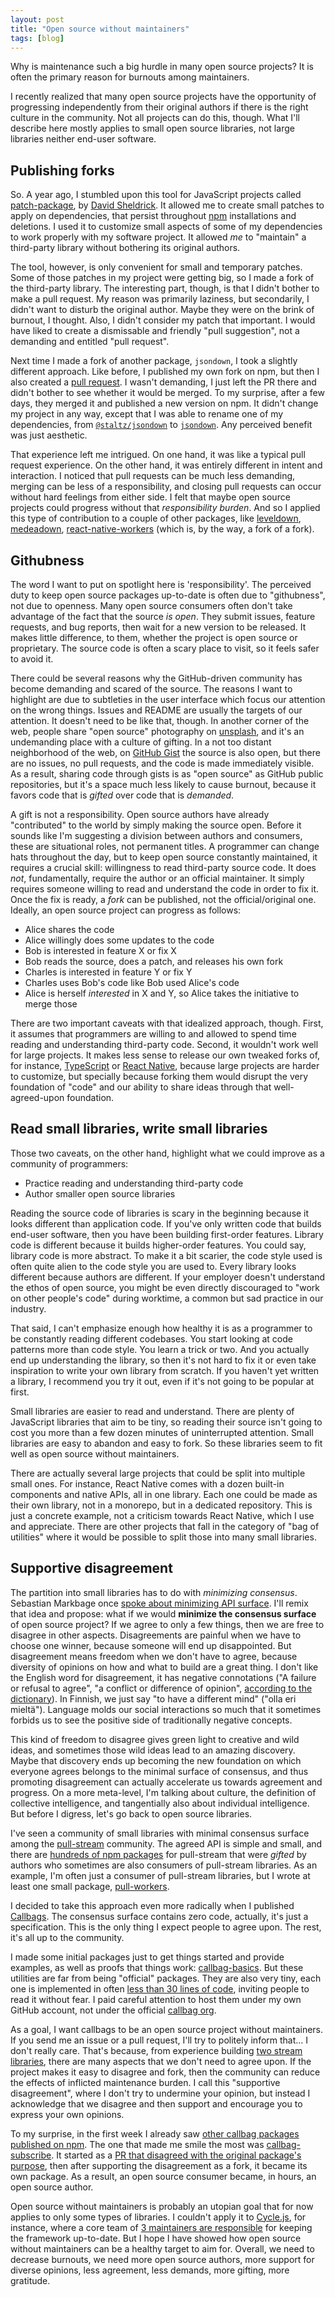 ```yaml
---
layout: post
title: "Open source without maintainers"
tags: [blog]
---
```


Why is maintenance such a big hurdle in many open source projects? It is often the primary reason for burnouts among maintainers.

I recently realized that many open source projects have the opportunity of progressing independently from their original authors if there is the right culture in the community. Not all projects can do this, though. What I'll describe here mostly applies to small open source libraries, not large libraries neither end-user software.

## Publishing forks

So. A year ago, I stumbled upon this tool for JavaScript projects called [patch-package](https://github.com/ds300/patch-package/), by [David Sheldrick](https://twitter.com/djsheldrick). It allowed me to create small patches to apply on dependencies, that persist throughout [npm](http://npmjs.com/) installations and deletions. I used it to customize small aspects of some of my dependencies to work properly with my software project. It allowed *me* to "maintain" a third-party library without bothering its original authors.

The tool, however, is only convenient for small and temporary patches. Some of those patches in my project were getting big, so I made a fork of the third-party library. The interesting part, though, is that I didn't bother to make a pull request. My reason was primarily laziness, but secondarily, I didn't want to disturb the original author. Maybe they were on the brink of burnout, I thought. Also, I didn't consider my patch that important. I would have liked to create a dismissable and friendly "pull suggestion", not a demanding and entitled "pull request".

Next time I made a fork of another package, `jsondown`, I took a slightly different approach. Like before, I published my own fork on npm, but then I also created a [pull request](https://github.com/toolness/jsondown/pull/5). I wasn't demanding, I just left the PR there and didn't bother to see whether it would be merged. To my surprise, after a few days, they merged it and published a new version on npm. It didn't change my project in any way, except that I was able to rename one of my dependencies, from [`@staltz/jsondown`](https://www.npmjs.com/package/@staltz/jsondown) to [`jsondown`](https://www.npmjs.com/package/jsondown). Any perceived benefit was just aesthetic.

That experience left me intrigued. On one hand, it was like a typical pull request experience. On the other hand, it was entirely different in intent and interaction. I noticed that pull requests can be much less demanding, merging can be less of a responsibility, and closing pull requests can occur without hard feelings from either side. I felt that maybe open source projects could progress without that *responsibility burden*. And so I applied this type of contribution to a couple of other packages, like [leveldown](https://github.com/staltz/leveldown-android-prebuilt), [medeadown](https://github.com/medea/medeadown/pull/8), [react-native-workers](https://github.com/staltz/react-native-workers/) (which is, by the way, a fork of a fork).

## Githubness

The word I want to put on spotlight here is 'responsibility'. The perceived duty to keep open source packages up-to-date is often due to "githubness", not due to openness. Many open source consumers often don't take advantage of the fact that the source *is open*. They submit issues, feature requests, and bug reports, then wait for a new version to be released. It makes little difference, to them, whether the project is open source or proprietary. The source code is often a scary place to visit, so it feels safer to avoid it.

There could be several reasons why the GitHub-driven community has become demanding and scared of the source. The reasons I want to highlight are due to subtleties in the user interface which focus our attention on the wrong things. Issues and README are usually the targets of our attention. It doesn't need to be like that, though. In another corner of the web, people share "open source" photography on [unsplash](https://unsplash.com/), and it's an undemanding place with a culture of gifting. In a not too distant neighborhood of the web, on [GitHub Gist](http://gist.github.com/) the source is also open, but there are no issues, no pull requests, and the code is made immediately visible. As a result, sharing code through gists is as "open source" as GitHub public repositories, but it's a space much less likely to cause burnout, because it favors code that is *gifted* over code that is *demanded*.

A gift is not a responsibility. Open source authors have already "contributed" to the world by simply making the source open. Before it sounds like I'm suggesting a division between authors and consumers, these are situational roles, not permanent titles. A programmer can change hats throughout the day, but to keep open source constantly maintained, it requires a crucial skill: willingness to read third-party source code. It does *not*, fundamentally, require the author or an official maintainer. It simply requires someone willing to read and understand the code in order to fix it. Once the fix is ready, a *fork* can be published, not the official/original one. Ideally, an open source project can progress as follows:

- Alice shares the code
- Alice willingly does some updates to the code
- Bob is interested in feature X or fix X
- Bob reads the source, does a patch, and releases his own fork
- Charles is interested in feature Y or fix Y
- Charles uses Bob's code like Bob used Alice's code
- Alice is herself *interested* in X and Y, so Alice takes the initiative to merge those

There are two important caveats with that idealized approach, though. First, it assumes that programmers are willing to and allowed to spend time reading and understanding third-party code. Second, it wouldn't work well for large projects. It makes less sense to release our own tweaked forks of, for instance, [TypeScript](http://www.typescriptlang.org/) or [React Native](http://facebook.github.io/react-native/), because large projects are harder to customize, but specially because forking them would disrupt the very foundation of "code" and our ability to share ideas through that well-agreed-upon foundation.

## Read small libraries, write small libraries

Those two caveats, on the other hand, highlight what we could improve as a community of programmers:

- Practice reading and understanding third-party code
- Author smaller open source libraries

Reading the source code of libraries is scary in the beginning because it looks different than application code. If you've only written code that builds end-user software, then you have been building first-order features. Library code is different because it builds higher-order features. You could say, library code is more abstract. To make it a bit scarier, the code style used is often quite alien to the code style you are used to. Every library looks different because authors are different. If your employer doesn't understand the ethos of open source, you might be even directly discouraged to "work on other people's code" during worktime, a common but sad practice in our industry.

That said, I can't emphasize enough how healthy it is as a programmer to be constantly reading different codebases. You start looking at code patterns more than code style. You learn a trick or two. And you actually end up understanding the library, so then it's not hard to fix it or even take inspiration to write your own library from scratch. If you haven't yet written a library, I recommend you try it out, even if it's not going to be popular at first.

Small libraries are easier to read and understand. There are plenty of JavaScript libraries that aim to be tiny, so reading their source isn't going to cost you more than a few dozen minutes of uninterrupted attention. Small libraries are easy to abandon and easy to fork. So these libraries seem to fit well as open source without maintainers.

There are actually several large projects that could be split into multiple small ones. For instance, React Native comes with a dozen built-in components and native APIs, all in one library. Each one could be made as their own library, not in a monorepo, but in a dedicated repository. This is just a concrete example, not a criticism towards React Native, which I use and appreciate. There are other projects that fall in the category of "bag of utilities" where it would be possible to split those into many small libraries.

## Supportive disagreement

The partition into small libraries has to do with *minimizing consensus*. Sebastian Markbage once [spoke about minimizing API surface](https://2014.jsconf.eu/speakers/sebastian-markbage-minimal-api-surface-area-learning-patterns-instead-of-frameworks.html). I'll remix that idea and propose: what if we would **minimize the consensus surface** of open source project? If we agree to only a few things, then we are free to disagree in other aspects. Disagreements are painful when we have to choose one winner, because someone will end up disappointed. But disagreement means freedom when we don't have to agree, because diversity of opinions on how and what to build are a great thing. I don't like the English word for disagreement, it has negative connotations ("A failure or refusal to agree", "a conflict or difference of opinion", [according to the dictionary](https://www.thefreedictionary.com/disagreement)). In Finnish, we just say "to have a different mind" ("olla eri mieltä"). Language molds our social interactions so much that it sometimes forbids us to see the positive side of traditionally negative concepts.

This kind of freedom to disagree gives green light to creative and wild ideas, and sometimes those wild ideas lead to an amazing discovery. Maybe that discovery ends up becoming the new foundation on which everyone agrees belongs to the minimal surface of consensus, and thus promoting disagreement can actually accelerate us towards agreement and progress. On a more meta-level, I'm talking about culture, the definition of collective intelligence, and tangentially also about individual intelligence. But before I digress, let's go back to open source libraries.

I've seen a community of small libraries with minimal consensus surface among the [pull-stream](https://www.npmjs.com/package/pull-stream) community. The agreed API is simple and small, and there are [hundreds of npm packages](https://www.npmjs.com/search?q=pull-stream) for pull-stream that were *gifted* by authors who sometimes are also consumers of pull-stream libraries. As an example, I'm often just a consumer of pull-stream libraries, but I wrote at least one small package, [pull-workers](https://github.com/staltz/pull-worker).

I decided to take this approach even more radically when I published [Callbags](https://github.com/callbag/callbag). The consensus surface contains zero code, actually, it's just a specification. This is the only thing I expect people to agree upon. The rest, it's all up to the community.

I made some initial packages just to get things started and provide examples, as well as proofs that things work: [callbag-basics](https://github.com/staltz/callbag-basics). But these utilities are far from being "official" packages. They are also very tiny, each one is implemented in often [less than 30 lines of code](https://github.com/staltz/callbag-scan/blob/76e052066d1b24191c24b4d26e55d470ebe82ce5/index.js), inviting people to read it without fear. I paid careful attention to host them under my own GitHub account, not under the official [callbag org](https://github.com/callbag).

As a goal, I want callbags to be an open source project without maintainers. If you send me an issue or a pull request, I'll try to politely inform that... I don't really care. That's because, from experience building [two stream libraries](https://staltz.com/why-we-need-callbags.html), there are many aspects that we don't need to agree upon. If the project makes it easy to disagree and fork, then the community can reduce the effects of inflicted maintenance burden. I call this "supportive disagreement", where I don't try to undermine your opinion, but instead I acknowledge that we disagree and then support and encourage you to express your own opinions.

To my surprise, in the first week I already saw [other callbag packages published on npm](https://www.npmjs.com/search?q=callbag). The one that made me smile the most was [callbag-subscribe](https://www.npmjs.com/package/callbag-subscribe). It started as a [PR that disagreed with the original package's purpose](https://github.com/staltz/callbag-observe/pull/1), then after supporting the disagreement as a fork, it became its own package. As a result, an open source consumer became, in hours, an open source author.

Open source without maintainers is probably an utopian goal that for now applies to only some types of libraries. I couldn't apply it to [Cycle.js](https://cycle.js.org/), for instance, where a core team of [3 maintainers are responsible](https://opencollective.com/cyclejs) for keeping the framework up-to-date. But I hope I have showed how open source without maintainers can be a healthy target to aim for. Overall, we need to decrease burnouts, we need more open source authors, more support for diverse opinions, less agreement, less demands, more gifting, more gratitude.
